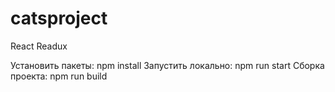 # catsproject
React Readux 

Установить пакеты: npm install
Запустить локально: npm run start
Сборка проекта: npm run build
